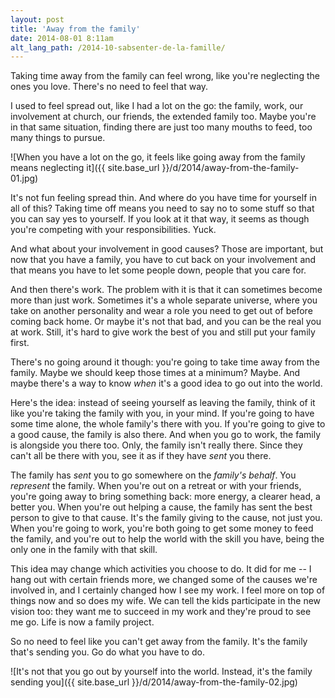 ```yaml
---
layout: post
title: 'Away from the family'
date: 2014-08-01 8:11am
alt_lang_path: /2014-10-sabsenter-de-la-famille/
---
```


Taking time away from the family can feel wrong, like you're neglecting the ones you love. There's no need to feel that way.

I used to feel spread out, like I had a lot on the go: the family, work, our involvement at church, our friends, the extended family too. Maybe you're in that same situation, finding there are just too many mouths to feed, too many things to pursue.

![When you have a lot on the go, it feels like going away from the family means neglecting it]({{ site.base_url }}/d/2014/away-from-the-family-01.jpg)

It's not fun feeling spread thin. And where do you have time for yourself in all of this? Taking time off means you need to say no to some stuff so that you can say yes to yourself. If you look at it that way, it seems as though you're competing with your responsibilities. Yuck.

And what about your involvement in good causes? Those are important, but now that you have a family, you have to cut back on your involvement and that means you have to let some people down, people that you care for.

And then there's work. The problem with it is that it can sometimes become more than just work. Sometimes it's a whole separate universe, where you take on another personality and wear a role you need to get out of before coming back home. Or maybe it's not that bad, and you can be the real you at work. Still, it's hard to give work the best of you and still put your family first.

There's no going around it though: you're going to take time away from the family. Maybe we should keep those times at a minimum? Maybe. And maybe there's a way to know _when_ it's a good idea to go out into the world.

<!-- MORE -->

Here's the idea: instead of seeing yourself as leaving the family, think of it like you're taking the family with you, in your mind. If you're going to have some time alone, the whole family's there with you. If you're going to give to a good cause, the family is also there. And when you go to work, the family is alongside you there too. Only, the family isn't really there. Since they can't all be there with you, see it as if they have _sent_ you there.

The family has _sent_ you to go somewhere on the _family's behalf_. You _represent_ the family. When you're out on a retreat or with your friends, you're going away to bring something back: more energy, a clearer head, a better you. When you're out helping a cause, the family has sent the best person to give to that cause. It's the family giving to the cause, not just you. When you're going to work, you're both going to get some money to feed the family, and you're out to help the world with the skill you have, being the only one in the family with that skill.

This idea may change which activities you choose to do. It did for me -- I hang out with certain friends more, we changed some of the causes we're involved in, and I certainly changed how I see my work. I feel more on top of things now and so does my wife. We can tell the kids participate in the new vision too: they want me to succeed in my work and they're proud to see me go. Life is now a family project.

So no need to feel like you can't get away from the family. It's the family that's sending you. Go do what you have to do.

![It's not that you go out by yourself into the world. Instead, it's the family sending you]({{ site.base_url }}/d/2014/away-from-the-family-02.jpg)
